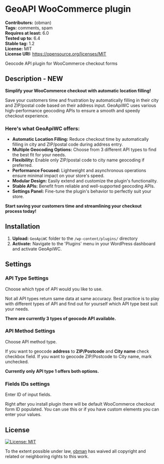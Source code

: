 # GeoAPI WooCommerce plugin

**Contributors:** (obman)  
**Tags:** comments, spam  
**Requires at least:** 6.0  
**Tested up to:** 6.4  
**Stable tag:** 1.2  
**License:** MIT  
**License URI:** https://opensource.org/licenses/MIT

Geocode API plugin for WooCommerce checkout forms

## Description - NEW

**Simplify your WooCommerce checkout with automatic location filling!**

Save your customers time and frustration by automatically filling in their city and ZIP/postal code based on their address input.
GeoApiWC uses various high-performance geocoding APIs to ensure a smooth and speedy checkout experience.

### Here's what GeoApiWC offers:

* **Automatic Location Filling:** Reduce checkout time by automatically filling in city and ZIP/postal code during address entry.
* **Multiple Geocoding Options:** Choose from 3 different API types to find the best fit for your needs.
* **Flexibility:** Enable only ZIP/postal code to city name geocoding if preferred.
* **Performance Focused:** Lightweight and asynchronous operations ensure minimal impact on your store's speed.
* **Modular Design:** Easily extend and customize the plugin's functionality.
* **Stable APIs:** Benefit from reliable and well-supported geocoding APIs.
* **Settings Panel:** Fine-tune the plugin's behavior to perfectly suit your store.

**Start saving your customers time and streamlining your checkout process today!**

## Installation

1. **Upload:** `GeoApiWC` folder to the `/wp-content/plugins/` directory
2. **Activate:** Navigate to the 'Plugins' menu in your WordPress dashboard and activate GeoApiWC.

## Settings

### API Type Settings

Choose which type of API would you like to use.

Not all API types return same data
at same accuracy. Best practice is to play with different types of API and find out for yourself
which API type best suit your needs.

**There are currently 3 types of geocode API available.**

### API Method Settings

Choose API method type.

If you want to geocode **address** to **ZIP/Postcode** and **City name** check checkbox field.
If you want to geocode ZIP/Postcode to City name, mark unchecked.

**Currently only API type 1 offers both options.**

### Fields IDs settings

Enter ID of input fields.

Right after you install plugin there will be default WooCommerce checkout form ID populated.
You can use this or if you have custom elements you can enter your values.

## License

[![License: MIT](https://img.shields.io/badge/License-MIT-yellow.svg)](https://opensource.org/licenses/MIT)

To the extent possible under law, [obman](https://github.com/obman) has waived all copyright and related or neighboring rights to this work.